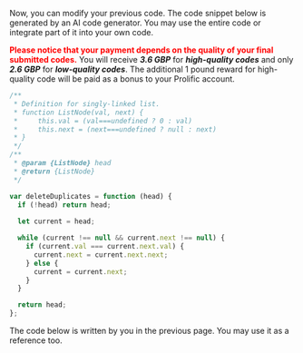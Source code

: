 Now, you can modify your previous code.  The code snippet below is generated by an AI code generator. You may use the entire code or integrate part of it into your own code. 



<span style="color: red;">**Please notice that your payment depends on the quality of your final submitted codes.**</span> You will receive ***3.6 GBP*** for ***high-quality codes*** and only ***2.6 GBP*** for ***low-quality codes***. The additional 1 pound reward for high-quality code will be paid as a bonus to your Prolific account.  

```javascript
/**
 * Definition for singly-linked list.
 * function ListNode(val, next) {
 *     this.val = (val===undefined ? 0 : val)
 *     this.next = (next===undefined ? null : next)
 * }
 */
/**
 * @param {ListNode} head
 * @return {ListNode}
 */

var deleteDuplicates = function (head) {
  if (!head) return head;
  
  let current = head;

  while (current !== null && current.next !== null) {
    if (current.val === current.next.val) {
      current.next = current.next.next;
    } else {
      current = current.next;
    }
  }

  return head;
};

```

The code below is written by you in the previous page. You may use it as a reference too. 